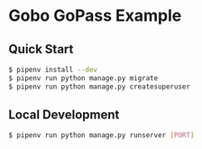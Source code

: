 # Gobo GoPass Example

## Quick Start

```bash
$ pipenv install --dev
$ pipenv run python manage.py migrate
$ pipenv run python manage.py createsuperuser
```

## Local Development

```bash
$ pipenv run python manage.py runserver [PORT]
```
